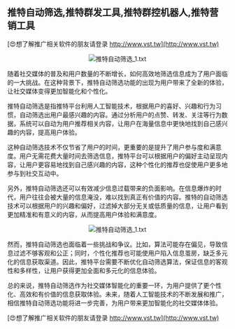 ## **推特自动筛选,推特群发工具,推特群控机器人,推特营销工具**

[😍想了解推广相关软件的朋友请登录 http://www.vst.tw](http://www.vst.tw)

 <center><img src="https://vst.tw/MP4/tuiguang/png/3.png" alt="推特自动筛选_1.txt"></center>

随着社交媒体的普及和用户数量的不断增长，如何高效地筛选信息成为了用户面临的一大挑战。在这种背景下，推特自动筛选功能的出现为用户带来了全新的体验，让社交媒体变得更加智能化和个性化。

推特自动筛选是指推特平台利用人工智能技术，根据用户的喜好、兴趣和行为习惯，自动筛选出用户最感兴趣的内容。通过分析用户的点赞、转发、关注等行为数据，系统可以自动为用户推荐相关内容，让用户在海量信息中更快地找到自己感兴趣的内容，提高用户体验。

这种自动筛选技术不仅节省了用户的时间，更重要的是提升了用户参与度和满意度。用户无需花费大量时间去筛选信息，推特平台可以根据用户的偏好主动呈现内容，让用户更容易地找到自己感兴趣的内容，这种个性化的推荐也促使用户更多地参与到社交互动中。

另外，推特自动筛选还可以有效减少信息过载带来的负面影响。在信息爆炸的时代，用户往往会被大量的信息淹没，难以找到真正有价值的内容。推特的自动筛选技术可以根据用户的兴趣和偏好，过滤掉大部分无关或低质量的信息，让用户看到更加精准和有意义的内容，从而提高用户体验和满意度。

 <center><img src="https://vst.tw/MP4/tuiguang/png/3.png" alt="推特自动筛选_1.txt"></center>

然而，推特自动筛选也面临着一些挑战和争议。比如，算法可能存在偏见，导致信息过滤不够客观和公正；同时，个性化推荐也可能使用户陷入信息茧房，缺乏多元化的信息获取渠道。因此，推特平台需要不断优化自动筛选算法，保证信息的客观性和多样性，让用户获得更加全面和多元化的信息体验。

总的来说，推特自动筛选作为社交媒体智能化的重要一环，为用户提供了更个性化、高效和有价值的信息获取体验。未来，随着人工智能技术的不断发展和推广，相信推特自动筛选功能将进一步完善，为用户带来更加智能化的社交媒体体验。

[😍想了解推广相关软件的朋友请登录 http://www.vst.tw](http://www.vst.tw)



